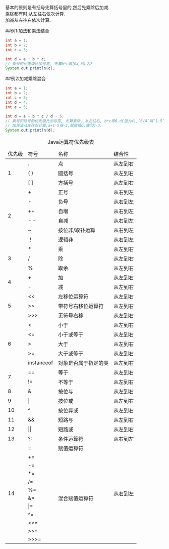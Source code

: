 基本的原则是有括号先算括号里的,然后先乘除后加减.   
乘除都有时,从左往右依次计算.   
加减从左往右依次计算.   

##例1:加法和乘法结合
```java
int a = 1;
int b = 2;
int c = 3;

int d = a + b * c;
// 乘号的优先级比加号高, 先算b*c再加a,故c为7
System.out.println(c);
```

##例2:加减乘除混合

```java
int a = 1;
int b = 2;
int c = 3;
int d = 4;
int e = 5;

int d = a + b * c / d - 5;
// 乘号和除号的优先级比加号高, 先算乘除, 从左往右, b*c得6,d(值为4),`6/4`得`1.5`.取模运算省去小数,`b*c/d`得1
// 加减法从左往右计算,a+1-5得-3,赋值给d.故d为-3.
System.out.println(d);
```

<table class="table table-bordered table-responsive text-center">
            <caption>Java运算符优先级表</caption>
            <thead>
                <tr>
                    <td>优先级</td>
                    <td>符号</td>
                    <td>名称</td>
                    <td>结合性</td>
                </tr>
            </thead>
            <tbody>
            <tr class="success">
                <td rowspan="3">1</td>
                <td>.</td>
                <td>点</td>
                <td>从左到右</td>
            </tr>
            <tr class="success">
                <td>( )</td>
                <td>圆括号</td>
                <td>从左到右</td>
            </tr>
            <tr class="success">
                <td>[ ]</td>
                <td>方括号</td>
                <td>从左到右</td>
            </tr>
            <tr class="info">
                <td rowspan="6">2</td>
                <td>+</td>
                <td>正号</td>
                <td>从右到左</td>
            </tr>
            <tr class="info">
                <td>-</td>
                <td>负号</td>
                <td>从右到左</td>
            </tr>
            <tr class="info">
                <td>++</td>
                <td>自增</td>
                <td>从右到左</td>
            </tr>
            <tr class="info">
                <td>- -</td>
                <td>自减</td>
                <td>从右到左</td>
            </tr>
            <tr class="info">
                <td>~</td>
                <td>按位非/取补运算</td>
                <td>从右到左</td>
            </tr>
            <tr class="info">
                <td>！</td>
                <td>逻辑非</td>
                <td>从右到左</td>
            </tr>
            <tr class="warning">
                <td rowspan="3">3</td>
                <td>*</td>
                <td>乘</td>
                <td>从左到右</td>
            </tr>
            <tr class="warning">
                <td>/</td>
                <td>除</td>
                <td>从左到右</td>
            </tr>
            <tr class="warning">
                <td>%</td>
                <td>取余</td>
                <td>从左到右</td>
            </tr>
            <tr class="danger">
                <td rowspan="2">4</td>
                <td>+</td>
                <td>加</td>
                <td>从左到右</td>
            </tr>
            <tr class="danger">
                <td>-</td>
                <td>减</td>
                <td>从左到右</td>
            </tr>
            <tr class="active">
                <td rowspan="3">5</td>
                <td>&lt;&lt;&nbsp;</td>
                <td>左移位运算符</td>
                <td>从左到右</td>
            </tr>
            <tr class="active">
                <td>&gt;&gt;&nbsp;</td>
                <td>带符号右移位运算符</td>
                <td>从左到右</td>
            </tr>
            <tr class="active">
                <td>&gt;&gt;&gt;&nbsp;</td>
                <td>无符号右移</td>
                <td>从左到右</td>
            </tr>
            <tr class="success">
                <td rowspan="5">6</td>
                <td>&lt;&nbsp;</td>
                <td>小于</td>
                <td>从左到右</td>
            </tr>
            <tr class="success">
                <td>&lt;=</td>
                <td>小于或等于</td>
                <td>从左到右</td>
            </tr>
            <tr class="success">
                <td>&gt;&nbsp;</td>
                <td>大于</td>
                <td>从左到右</td>
            </tr>
            <tr class="success">
                <td>&gt;=</td>
                <td>大于或等于</td>
                <td>从左到右</td>
            </tr>
            <tr class="success">
                <td>instanceof</td>
                <td>对象是否属于指定的类</td>
                <td>从左到右</td>
            </tr>
            <tr class="warning">
                <td rowspan="2">7</td>
                <td>==</td>
                <td>等于</td>
                <td>从左到右</td>
            </tr>
            <tr class="warning">
                <td>!=</td>
                <td>不等于</td>
                <td>从左到右</td>
            </tr>
            <tr class="danger">
                <td>8</td>
                <td>&amp;</td>
                <td>按位与</td>
                <td>从左到右</td>
            </tr>
            <tr class="info">
                <td>9</td>
                <td>|</td>
                <td>按位或</td>
                <td>从左到右</td>
            </tr>
            <tr class="active">
                <td>10</td>
                <td>^</td>
                <td>按位异或</td>
                <td>从左到右</td>
            </tr>
            <tr class="success">
                <td>11</td>
                <td>&amp;&amp;</td>
                <td>短路与</td>
                <td>从左到右</td>
            </tr>
            <tr class="warning">
                <td>12</td>
                <td>||</td>
                <td>短路或</td>
                <td>从左到右</td>
            </tr>
            <tr class="danger">
                <td>13</td>
                <td>?:</td>
                <td>条件运算符</td>
                <td>从右到左</td>
            </tr>
            <tr class="info">
                <td rowspan="12">14</td>
                <td>=</td>
                <td>赋值运算符</td>
                <td rowspan="12">从右到左</td>
            </tr>
            <tr class="info">
                <td>+=</td>
                <td rowspan="11">混合赋值运算符</td>
            </tr>
            <tr class="info">
                <td>-=</td>
            </tr>
            <tr class="info">
                <td>*=</td>
            </tr>
            <tr class="info">
                <td>/=</td>
            </tr>
            <tr class="info">
                <td>%=</td>
            </tr>
            <tr class="info">
                <td>&amp;=</td>
            </tr>
            <tr class="info">
                <td>|=</td>
            </tr>
            <tr class="info">
                <td>^=</td>
            </tr>
            <tr class="info">
                <td>&lt;&lt;=</td>
            </tr>
            <tr class="info">
                <td>&gt;&gt;=</td>
            </tr>
            <tr class="info">
                <td>&gt;&gt;&gt;=</td>
            </tr>
            </tbody>
        </table>